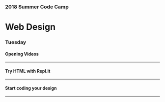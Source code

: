 
### 2018 Summer Code Camp
# Web Design

### Tuesday

#### Opening Videos

***


#### Try HTML with Repl.it

***

#### Start coding your design

***
